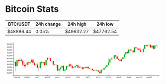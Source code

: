 # Bitcoin Stats

BTC/USDT|24h change|24h high|24h low|
|---|---|---|---|
|$48886.44|0.05%|$49632.27|$47762.54|

<img src="./chart.svg">
